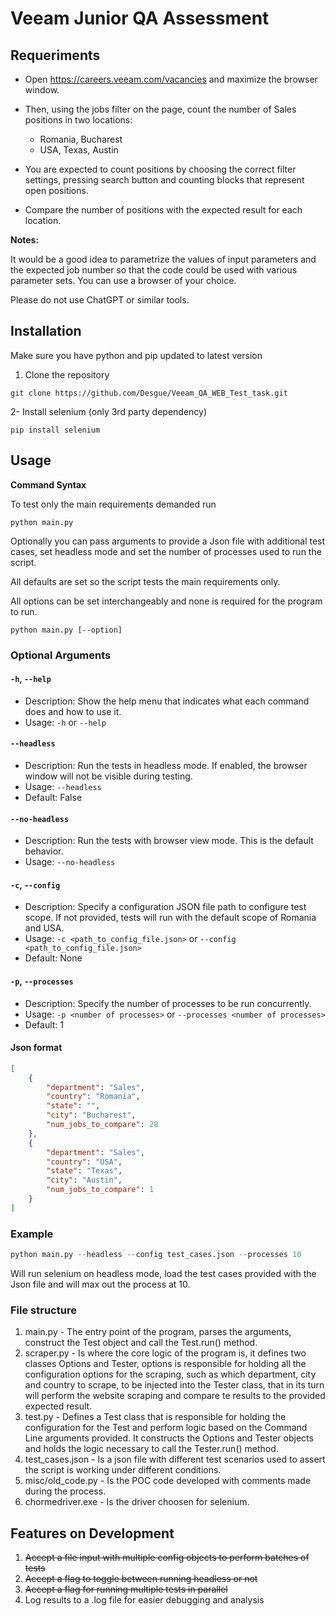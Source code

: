 # Veeam Junior QA Assessment

## Requeriments
- Open https://careers.veeam.com/vacancies and maximize the browser window.
- Then, using the jobs filter on the page, count the number of Sales positions in two locations:
  - Romania, Bucharest
  - USA, Texas, Austin
    
- You are expected to count positions by choosing the correct filter settings, pressing search
button and counting blocks that represent open positions.

- Compare the number of positions with the expected result for each location.

**Notes:**

It would be a good idea to parametrize the values of input parameters and the expected job
number so that the code could be used with various parameter sets.
You can use a browser of your choice.

Please do not use ChatGPT or similar tools.

## Installation
Make sure you have python and pip updated to latest version

1. Clone the repository
```
git clone https://github.com/Desgue/Veeam_QA_WEB_Test_task.git
```

2- Install selenium (only 3rd party dependency)
```
pip install selenium
```


## Usage

**Command Syntax** 

To test only the main requirements demanded run
```
python main.py
```

Optionally you can pass arguments to provide a Json file with additional test cases, set headless mode and set the number of processes used to run the script.

All defaults are set so the script tests the main requirements only. 

All options can be set interchangeably and none is required for the program to run.
```
python main.py [--option]
```

### Optional Arguments


#### `-h`, `--help`
- Description: Show the help menu that indicates what each command does and how to use it.
- Usage: `-h` or `--help` 

#### `--headless`
- Description: Run the tests in headless mode. If enabled, the browser window will not be visible during testing.
- Usage: `--headless`
- Default: False

#### `--no-headless`
- Description: Run the tests with browser view mode. This is the default behavior.
- Usage: `--no-headless`

#### `-c`, `--config`
- Description: Specify a configuration JSON file path to configure test scope. If not provided, tests will run with the default scope of Romania and USA.
- Usage: `-c <path_to_config_file.json>` or `--config <path_to_config_file.json>`
- Default: None

#### `-p`, `--processes`
- Description: Specify the number of processes to be run concurrently.
- Usage: `-p <number of processes>` or `--processes <number of processes>` 
- Default: 1

#### Json format
```json
[
    {
        "department": "Sales",
        "country": "Romania",
        "state": "",
        "city": "Bucharest",
        "num_jobs_to_compare": 28
    },
    {
        "department": "Sales",
        "country": "USA",
        "state": "Texas",
        "city": "Austin",
        "num_jobs_to_compare": 1
    }
]
```

### Example
```python
python main.py --headless --config test_cases.json --processes 10
```
Will run selenium on headless mode, load the test cases provided with the Json file and will max out the process at 10.

### File structure
1. main.py - The entry point of the program, parses the arguments, construct the Test object and call the Test.run() method.
2. scraper.py - Is where the core logic of the program is, it defines two classes Options and Tester, options is responsible for holding all the configuration options for the scraping, such as which department, city and country to scrape, to be injected into the Tester class, that in its turn will perform the website scraping and compare te results to the provided expected result.
3. test.py - Defines a Test class that is responsible for holding the configuration for the Test and perform logic based on the Command Line arguments provided. It constructs the Options and Tester objects and holds the logic necessary to call the Tester.run() method.
4. test_cases.json - Is a json file with different test scenarios used to assert the script is working under different conditions.
5. misc/old_code.py - Is the POC code developed with comments made during the process.
6. chormedriver.exe - Is the driver choosen for selenium. 



## Features on Development
1. ~~Accept a file input with multiple config objects to perform batches of tests~~
2. ~~Accept a flag to toggle between running headless or not~~
3. ~~Accept a flag for running multiple tests in parallel~~
4. Log results to a .log file for easier debugging and analysis

   
